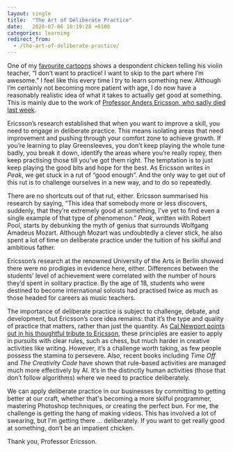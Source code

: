 ```yaml
---
layout: single
title:  "The Art of Deliberate Practice"
date:   2020-07-06 10:19:28 +0100
categories: learning
redirect_from:
  - /the-art-of-deliberate-practice/
---
```


One of my [favourite cartoons](https://www.savagechickens.com/2016/04/practice.html) shows a despondent chicken telling his violin teacher, “I don’t want to practice! I want to skip to the part where I’m awesome.” I feel like this every time I try to learn something new. Although I’m certainly not becoming more patient with age, I do now have a reasonably realistic idea of what it takes to actually get good at something. This is mainly due to the work of [Professor Anders Ericsson, who sadly died last week](https://www.nytimes.com/2020/07/01/science/anders-ericsson-dead.html).

Ericsson’s research established that when you want to improve a skill, you need to engage in deliberate practice. This means isolating areas that need improvement and pushing through your comfort zone to achieve growth. If you’re learning to play Greensleeves, you don’t keep playing the whole tune badly, you break it down, identify the areas where you’re really ropey, then keep practising those till you’ve got them right. The temptation is to just keep playing the good bits and hope for the best. As Ericsson writes in _*Peak*_, we get stuck in a rut of “good enough”. And the only way to get out of this rut is to challenge ourselves in a new way, and to do so repeatedly.

There are no shortcuts out of that rut, either. Ericsson summarised his research by saying, “This idea that somebody more or less discovers, suddenly, that they’re extremely good at something, I’ve yet to find even a single example of that type of phenomenon.” _*Peak*_, written with Robert Pool, starts by debunking the myth of genius that surrounds Wolfgang Amadeus Mozart. Although Mozart was undoubtedly a clever stick, he also spent a lot of time on deliberate practice under the tuition of his skilful and ambitious father.

Ericsson’s research at the renowned University of the Arts in Berlin showed there were no prodigies in evidence here, either. Differences between the students’ level of achievement were correlated with the number of hours they’d spent in solitary practice. By the age of 18, students who were destined to become international soloists had practised twice as much as those headed for careers as music teachers. 

The importance of deliberate practice is subject to challenge, debate, and development, but Ericsson’s core idea remains: that it’s the type and quality of practice that matters, rather than just the quantity. As [Cal Newport points out in his thoughtful tribute to Ericsson](https://www.calnewport.com/blog/2020/07/03/a-deliberate-tribute/), these principles are easier to apply in pursuits with clear rules, such as chess, but much harder in creative activities like writing. However, it’s a challenge worth taking, as few people possess the stamina to persevere. Also, recent books including _Time Off_ and _The Creativity Code_ have shown that rule-based activities are managed much more effectively by AI. It’s in the distinctly human activities (those that don’t follow algorithms) where we need to practice deliberately.

We can apply deliberate practice in our businesses by committing to getting better at our craft, whether that's becoming a more skilful programmer, mastering Photoshop techniques, or creating the perfect bun. For me, the challenge is getting the hang of making videos. This has involved a lot of swearing, but I'm getting there ... deliberately. If you want to get really good at something, don’t be an impatient chicken.

Thank you, Professor Ericsson.